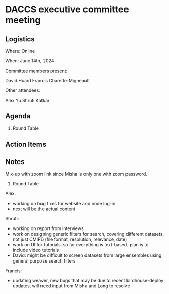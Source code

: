 # DACCS executive committee meeting

## Logistics

Where: Online

When: June 14th, 2024

Committee members present:

David Huard
Francis Charette-Migneault

Other attendees:

Alex Yu
Shruti Katkar

## Agenda

1. Round Table

## Action Items

## Notes
Mix-up with zoom link since Misha is only one with zoom password. 

1. Round Table
   
Alex:
   - working on bug fixes for website and node log-in
   - next will be the actual content
     
Shruti: 
   - working on report from interviews
   - work on designing generic filters for search, covering different datasets, not just CMIP6 (file format, resolution, relevance, date)
   - work on UI for tutorials. so far everything is text-based, plan is to include video tutorials
   - David: might be difficult to screen datasets from large ensembles using general purpose search filters
     
Francis:
   - updating weaver, new bugs that may be due to recent birdhouse-deploy updates, will need input from Misha and Long to resolve

